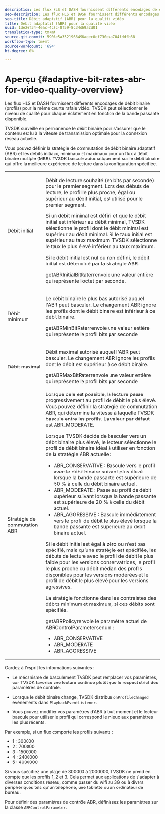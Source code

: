 ```yaml
---
description: Les flux HLS et DASH fournissent différents encodages de débit binaire (profils) pour la même courte rafale vidéo. TVSDK peut sélectionner le niveau de qualité pour chaque éclatement en fonction de la bande passante disponible.
seo-description: Les flux HLS et DASH fournissent différents encodages de débit binaire (profils) pour la même courte rafale vidéo. TVSDK peut sélectionner le niveau de qualité pour chaque éclatement en fonction de la bande passante disponible.
seo-title: Débit adaptatif (ABR) pour la qualité vidéo
title: Débit adaptatif (ABR) pour la qualité vidéo
uuid: 1de26f34-4eac-4c9c-8f59-8c34d69a2d01
translation-type: tm+mt
source-git-commit: 5908e5a3521966496aeec0ef730e4a704fddfb68
workflow-type: tm+mt
source-wordcount: '694'
ht-degree: 0%

---
```



# Aperçu {#adaptive-bit-rates-abr-for-video-quality-overview}

Les flux HLS et DASH fournissent différents encodages de débit binaire (profils) pour la même courte rafale vidéo. TVSDK peut sélectionner le niveau de qualité pour chaque éclatement en fonction de la bande passante disponible.

TVSDK surveille en permanence le débit binaire pour s’assurer que le contenu est lu à la vitesse de transmission optimale pour la connexion réseau actuelle.

Vous pouvez définir la stratégie de commutation de débit binaire adaptatif (ABR) et les débits initiaux, minimaux et maximaux pour un flux à débit binaire multiple (MBR). TVSDK bascule automatiquement sur le débit binaire qui offre la meilleure expérience de lecture dans la configuration spécifiée.

<table id="table_AF838E082235406AA359BF1C1A77F85F"> 
 <tbody> 
  <tr> 
   <td colname="col01"> Débit initial </td> 
   <td colname="col2"> <p>Débit de lecture souhaité (en bits par seconde) pour le premier segment. Lors des débuts de lecture, le profil le plus proche, égal ou supérieur au débit initial, est utilisé pour le premier segment. </p> <p> Si un débit minimal est défini et que le débit initial est inférieur au débit minimal, TVSDK sélectionne le profil dont le débit minimal est supérieur au débit minimal. Si le taux initial est supérieur au taux maximum, TVSDK sélectionne le taux le plus élevé inférieur au taux maximum. </p> <p>Si le débit initial est nul ou non défini, le débit initial est déterminé par la stratégie ABR. </p> <p><span class="codeph"> </span> getABRInitialBitRaterrenvoie une valeur entière qui représente l’octet par seconde. </p> </td> 
  </tr> 
  <tr> 
   <td colname="col01"> Débit minimum </td> 
   <td colname="col2"> <p>Le débit binaire le plus bas autorisé auquel l'ABR peut basculer. Le changement ABR ignore les profils dont le débit binaire est inférieur à ce débit binaire. </p> <p><span class="codeph"> </span> getABRMinBitRaterrenvoie une valeur entière qui représente le profil bits par seconde. </p> </td> 
  </tr> 
  <tr> 
   <td colname="col01"> Débit maximal </td> 
   <td colname="col2"> <p>Débit maximal autorisé auquel l'ABR peut basculer. Le changement ABR ignore les profils dont le débit est supérieur à ce débit binaire. </p> <p><span class="codeph"> </span> getABRMaxBitRaterrenvoie une valeur entière qui représente le profil bits par seconde. </p> </td> 
  </tr> 
  <tr> 
   <td colname="col01"> Stratégie de commutation ABR </td> 
   <td colname="col2"> Lorsque cela est possible, la lecture passe progressivement au profil de débit le plus élevé. Vous pouvez définir la stratégie de commutation ABR, qui détermine la vitesse à laquelle TVSDK bascule entre les profils. La valeur par défaut est <span class="codeph"> ABR_MODERATE</span>. <p>Lorsque TVSDK décide de basculer vers un débit binaire plus élevé, le lecteur sélectionne le profil de débit binaire idéal à utiliser en fonction de la stratégie ABR actuelle : 
     <ul id="ul_AC9C99D84A3B4A8DBD1A05CC05DEE771"> 
      <li id="li_B79C0AA2CBFB42FF98A257CEC9C400BA"><span class="codeph"> ABR_CONSERVATIVE</span> : Bascule vers le profil avec le débit binaire suivant plus élevé lorsque la bande passante est supérieure de 50 % à celle du débit binaire actuel. </li> 
      <li id="li_38CC3A95D8634F359D0F7C273D0108C0"><span class="codeph"> ABR_MODERATE</span> : Passe au profil de débit supérieur suivant lorsque la bande passante est supérieure de 20 % à celle du débit actuel. </li> 
      <li id="li_E845C035420D4B3FB2B179F448F8CA85"><span class="codeph"> ABR_AGGRESSIVE</span> : Bascule immédiatement vers le profil de débit le plus élevé lorsque la bande passante est supérieure au débit binaire actuel. </li> 
     </ul> </p> <p>Si le débit initial est égal à zéro ou n’est pas spécifié, mais qu’une stratégie est spécifiée, les débuts de lecture avec le profil de débit le plus faible pour les versions conservatrices, le profil le plus proche du débit médian des profils disponibles pour les versions modérées et le profil de débit le plus élevé pour les versions agressives. </p> <p>La stratégie fonctionne dans les contraintes des débits minimum et maximum, si ces débits sont spécifiés. </p> <p><span class="codeph"> </span> getABRPolicyrenvoie le paramètre actuel de  <span class="codeph"> </span> ABRControlParametersenum : 
     <ul id="ul_bd4_5kb_cz"> 
      <li id="li_E7C118AF48994454B7B3C016913DE545"><span class="codeph"> ABR_CONSERVATIVE</span> </li> 
      <li id="li_0A90BB42786449629CE7DD3364B385EE"><span class="codeph"> ABR_MODERATE</span> </li> 
      <li id="li_AFEB9B2862F24A369CA90596184A2883"><span class="codeph"> ABR_AGGRESSIVE</span> </li> 
     </ul> </p> </td> 
  </tr> 
 </tbody> 
</table>

Gardez à l’esprit les informations suivantes :

* Le mécanisme de basculement TVSDK peut remplacer vos paramètres, car TVSDK favorise une lecture continue plutôt que le respect strict des paramètres de contrôle.
* Lorsque le débit binaire change, TVSDK distribue `onProfileChanged` événements dans `PlaybackEventListener`.

* Vous pouvez modifier vos paramètres d’ABR à tout moment et le lecteur bascule pour utiliser le profil qui correspond le mieux aux paramètres les plus récents.

Par exemple, si un flux comporte les profils suivants :

* 1 : 300000
* 2 : 700000
* 3 : 1500000
* 4 : 2400000
* 5 : 4000000

Si vous spécifiez une plage de 300000 à 2000000, TVSDK ne prend en compte que les profils 1, 2 et 3. Cela permet aux applications de s&#39;adapter à diverses conditions réseau, comme passer du wifi au 3G ou à divers périphériques tels qu&#39;un téléphone, une tablette ou un ordinateur de bureau.

Pour définir des paramètres de contrôle ABR, définissez les paramètres sur la classe `ABRControlParameter`.
